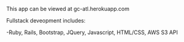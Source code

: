 This app can be viewed at gc-atl.herokuapp.com

Fullstack deveopment includes:

-Ruby, Rails, Bootstrap, JQuery, Javascript, HTML/CSS, AWS S3 API